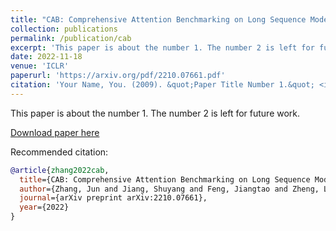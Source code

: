 ```yaml
---
title: "CAB: Comprehensive Attention Benchmarking on Long Sequence Modeling" 
collection: publications
permalink: /publication/cab
excerpt: 'This paper is about the number 1. The number 2 is left for future work.'
date: 2022-11-18
venue: 'ICLR'
paperurl: 'https://arxiv.org/pdf/2210.07661.pdf'
citation: 'Your Name, You. (2009). &quot;Paper Title Number 1.&quot; <i>Journal 1</i>. 1(1).'
---
```

This paper is about the number 1. The number 2 is left for future work.

[Download paper here](https://arxiv.org/pdf/2210.07661.pdf)

Recommended citation: 
```bibtex
@article{zhang2022cab,
  title={CAB: Comprehensive Attention Benchmarking on Long Sequence Modeling},
  author={Zhang, Jun and Jiang, Shuyang and Feng, Jiangtao and Zheng, Lin and Kong, Lingpeng},
  journal={arXiv preprint arXiv:2210.07661},
  year={2022}
}
```